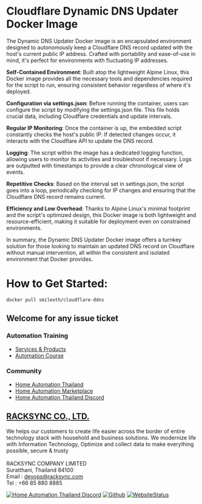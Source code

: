 # Cloudflare Dynamic DNS Updater Docker Image
The Dynamic DNS Updater Docker image is an encapsulated environment designed to autonomously keep a Cloudflare DNS record updated with the host's current public IP address. Crafted with portability and ease-of-use in mind, it's perfect for environments with fluctuating IP addresses.


**Self-Contained Environment**: Built atop the lightweight Alpine Linux, this Docker image provides all the necessary tools and dependencies required for the script to run, ensuring consistent behavior regardless of where it's deployed.

**Configuration via settings.json**: Before running the container, users can configure the script by modifying the settings.json file. This file holds crucial data, including Cloudflare credentials and update intervals.

**Regular IP Monitoring**: Once the container is up, the embedded script constantly checks the host's public IP. If detected changes occur, it interacts with the Cloudflare API to update the DNS record.

**Logging**: The script within the image has a dedicated logging function, allowing users to monitor its activities and troubleshoot if necessary. Logs are outputted with timestamps to provide a clear chronological view of events.

**Repetitive Checks**: Based on the interval set in settings.json, the script goes into a loop, periodically checking for IP changes and ensuring that the Cloudflare DNS record remains current.

**Efficiency and Low Overhead**: Thanks to Alpine Linux's minimal footprint and the script's optimized design, this Docker image is both lightweight and resource-efficient, making it suitable for deployment even on constrained environments.

In summary, the Dynamic DNS Updater Docker image offers a turnkey solution for those looking to maintain an updated DNS record on Cloudflare without manual intervention, all within the consistent and isolated environment that Docker provides.

# How to Get Started:

```docker pull smilexth/cloudflare-ddns```

## Welcome for any issue ticket

### Automation Training

- [Services & Products](http://racksync.com)
- [Automation Course](https://facebook.com/racksync)

### Community

- [Home Automation Thailand](https://www.facebook.com/groups/hathailand)
- [Home Automation Marketplace](https://www.facebook.com/groups/hatmarketplace)
- [Home Automation Thailand Discord](https://discord.gg/Wc5CwnWkp4) 

## [RACKSYNC CO., LTD.](https://racksync.com)

We helps our customers to create life easier across the border of entire technology stack with household and business solutions. We modernize life with Information Technology, Optimize and collect data to make everything possible, secure & trusty
\
\
RACKSYNC COMPANY LIMITED \
Suratthani, Thailand 84100 \
Email : devops@racksync.com \
Tel : +66 85 880 8885 

[![Home Automation Thailand Discord](https://img.shields.io/discord/986181205504438345?style=for-the-badge)](https://discord.gg/Wc5CwnWkp4) [![Github](https://img.shields.io/github/followers/racksync?style=for-the-badge)](https://github.com/racksync) 
[![WebsiteStatus](https://img.shields.io/website?down_color=grey&down_message=Offline&style=for-the-badge&up_color=green&up_message=Online&url=https%3A%2F%2Fracksync.com)](https://racksync.com)